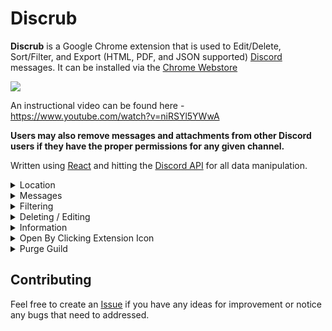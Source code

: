 
# Discrub

**Discrub** is a Google Chrome extension that is used to Edit/Delete, Sort/Filter, and Export (HTML, PDF, and JSON supported) [Discord](https://discord.com/) messages. It can be installed via the [Chrome Webstore](https://chrome.google.com/webstore/detail/discrub/plhdclenpaecffbcefjmpkkbdpkmhhbj)

<a  href="https://chrome.google.com/webstore/detail/discrub/plhdclenpaecffbcefjmpkkbdpkmhhbj"><img  src="https://img.shields.io:/chrome-web-store/stars/plhdclenpaecffbcefjmpkkbdpkmhhbj?label=Discrub&logo=javascript&logoColor=89CFF0&color=89CFF0"></a>

An instructional video can be found here - https://www.youtube.com/watch?v=niRSYl5YWwA

**Users may also remove messages and attachments from other Discord users if they have the proper permissions for any given channel.**

Written using [React](https://reactjs.org/) and hitting the [Discord API](https://discord.com/developers/docs/intro) for all data manipulation.

<details>

<summary>Location</summary>

<p  align="center">

<img  src="https://raw.githubusercontent.com/prathercc/discrub-ext/master/discrub_screenshots/z1.png">

</p>

</details>

<details>

<summary>Messages</summary>

<p  align="center">

<img  src="https://raw.githubusercontent.com/prathercc/discrub-ext/master/discrub_screenshots/z2.png">

</p>

<p  align="center">

<img  src="https://raw.githubusercontent.com/prathercc/discrub-ext/master/discrub_screenshots/z3.png">

</p>

</details>

<details>

<summary>Filtering</summary>

<p  align="center">

<img  src="https://raw.githubusercontent.com/prathercc/discrub-ext/master/discrub_screenshots/z4.png">

</p>

</details>

<details>

<summary>Deleting / Editing</summary>

<p  align="center">

<img  src="https://raw.githubusercontent.com/prathercc/discrub-ext/master/discrub_screenshots/z5.png">

</p>

<p  align="center">

<img  src="https://raw.githubusercontent.com/prathercc/discrub-ext/master/discrub_screenshots/z14.png">

</p>

<p  align="center">

<img  src="https://raw.githubusercontent.com/prathercc/discrub-ext/master/discrub_screenshots/z6.png">

</p>

<p  align="center">

<img  src="https://raw.githubusercontent.com/prathercc/discrub-ext/master/discrub_screenshots/z7.png">

</p>

</details>

<details>

<summary>Information</summary>

<p  align="center">

<img  src="https://raw.githubusercontent.com/prathercc/discrub-ext/master/discrub_screenshots/z8.png">

</p>

</details>

<details>

<summary>Open By Clicking Extension Icon</summary>

<p  align="center">

<img  src="https://raw.githubusercontent.com/prathercc/discrub-ext/master/discrub_screenshots/z9.png">

</p>


</details>

<details>

<summary>Purge Guild</summary>

<p  align="center">

<img  src="https://raw.githubusercontent.com/prathercc/discrub-ext/master/discrub_screenshots/z11.png">

</p>
<p  align="center">

<img  src="https://raw.githubusercontent.com/prathercc/discrub-ext/master/discrub_screenshots/z12.png">

</p>

<p  align="center">

<img  src="https://raw.githubusercontent.com/prathercc/discrub-ext/master/discrub_screenshots/z13.png">

</p>

<p  align="center">

<img  src="https://raw.githubusercontent.com/prathercc/discrub-ext/master/discrub_screenshots/z14.png">

</p>

</details>

## Contributing

Feel free to create an [Issue](https://github.com/prathercc/discrub-ext/issues) if you have any ideas for improvement or notice any bugs that need to addressed.
